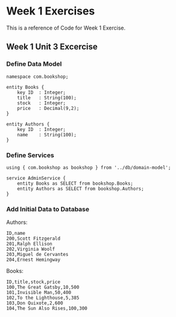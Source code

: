 # Week 1 Exercises
This is a reference of Code for Week 1 Exercise.

## Week 1 Unit 3 Excercise

### Define Data Model
```cds
namespace com.bookshop;

entity Books {
    key ID  : Integer;
    title   : String(100);
    stock   : Integer;
    price   : Decimal(9,2);
}

entity Authors {
    key ID  : Integer;
    name    : String(100);
}
```

### Define Services
```cds
using { com.bookshop as bookshop } from '../db/domain-model';

service AdminService {
    entity Books as SELECT from bookshop.Books;
    entity Authors as SELECT from bookshop.Authors;
}      
```

### Add Initial Data to Database

Authors:
```csv
ID,name
200,Scott Fitzgerald
201,Ralph Ellison
202,Virginia Woolf
203,Miguel de Cervantes
204,Ernest Hemingway
```

Books:
```csv
ID,title,stock,price
100,The Great Gatsby,10,500
101,Invisible Man,50,400
102,To the Lighthouse,5,385
103,Don Quixote,2,600
104,The Sun Also Rises,100,300
```
